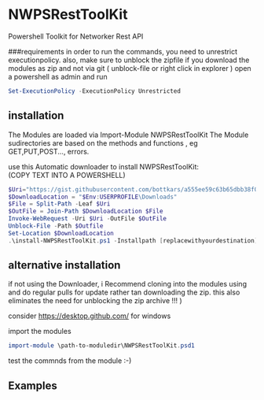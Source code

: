 # NWPSRestToolKit
Powershell Toolkit for Networker Rest API 


###requirements
in order to run the commands, you need to unrestrict executionpolicy.
also, make sure to unblock the zipfile if you download the modules as zip and not via git ( unblock-file or right click in explorer )
open a powershell as admin and run
```powershell
Set-ExecutionPolicy -ExecutionPolicy Unrestricted
```

## installation  
The Modules are loaded via Import-Module NWPSRestToolKit
The Module sudirectories are based on the methods and functions , eg GET,PUT,POST..., errors.

use this Automatic downloader to install NWPSRestToolKit:  
(COPY TEXT INTO A  POWERSHELL)
```Powershell
$Uri="https://gist.githubusercontent.com/bottkars/a555ee59c63b65dbb38f027a547030ba/raw/install-nwpsresttoolkit.ps1"
$DownloadLocation = "$Env:USERPROFILE\Downloads"
$File = Split-Path -Leaf $Uri
$OutFile = Join-Path $DownloadLocation $File
Invoke-WebRequest -Uri $Uri -OutFile $OutFile
Unblock-File -Path $Outfile
Set-Location $DownloadLocation
.\install-NWPSRestToolKit.ps1 -Installpath [replacewithyourdestination]
```
## alternative installation  
if not using the Downloader, i Recommend cloning into the modules using and do regular pulls for update rather tan downloading the zip. this also eliminates the need for unblocking the zip archive !!! )

consider https://desktop.github.com/ for windows

import the modules
```powershell
import-module \path-to-moduledir\NWPSRestToolKit.psd1
```

test the commnds from the module :-)  
## Examples  
